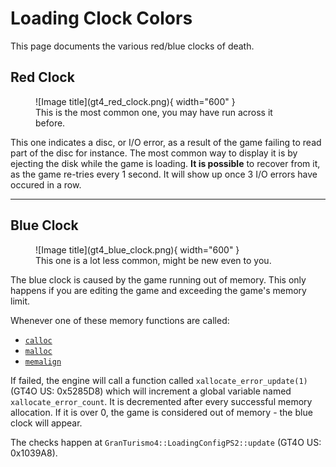 # Loading Clock Colors

This page documents the various red/blue clocks of death.

## Red Clock

<figure markdown>
  ![Image title](gt4_red_clock.png){ width="600" }
  <figcaption>This is the most common one, you may have run across it before.</figcaption>
</figure>

This one indicates a disc, or I/O error, as a result of the game failing to read part of the disc for instance. The most common way to display it is by ejecting the disk while the game is loading. **It is possible** to recover from it, as the game re-tries every 1 second. It will show up once 3 I/O errors have occured in a row.

---

## Blue Clock

<figure markdown>
  ![Image title](gt4_blue_clock.png){ width="600" }
  <figcaption>This one is a lot less common, might be new even to you.</figcaption>
</figure>

The blue clock is caused by the game running out of memory. This only happens if you are editing the game and exceeding the game's memory limit. 

Whenever one of these memory functions are called:

* [`calloc`](https://en.cppreference.com/w/c/memory/calloc)
* [`malloc`](https://en.cppreference.com/w/c/memory/malloc)
* [`memalign`](https://linux.die.net/man/3/memalign) 

If failed, the engine will call a function called `xallocate_error_update(1)` (GT4O US: 0x5285D8) which will increment a global variable named `xallocate_error_count`. It is decremented after every successful memory allocation. If it is over 0, the game is considered out of memory - the blue clock will appear.

The checks happen at `GranTurismo4::LoadingConfigPS2::update` (GT4O US: 0x1039A8).